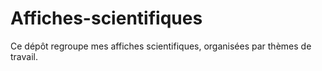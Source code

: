 # Affiches-scientifiques
Ce dépôt regroupe mes affiches scientifiques, organisées par thèmes de travail.  
